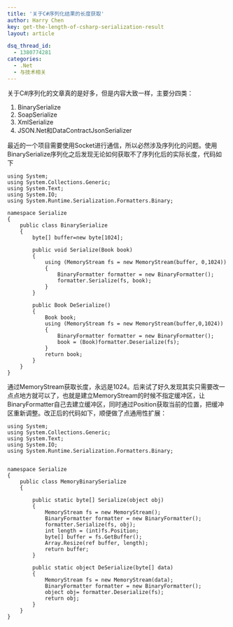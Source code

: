 ```yaml
---
title: '关于C#序列化结果的长度获取'
author: Harry Chen
key: get-the-length-of-csharp-serialization-result
layout: article

dsq_thread_id:
  - 1380774281
categories:
  - .Net
  - 与技术相关
---
```


  关于C#序列化的文章真的是好多，但是内容大致一样，主要分四类：

  1. BinarySerialize
  2. SoapSerialize
  3. XmlSerialize
  4. JSON.Net和DataContractJsonSerializer

  最近的一个项目需要使用Socket进行通信，所以必然涉及序列化的问题。使用BinarySerialize序列化之后发现无论如何获取不了序列化后的实际长度，代码如下


    using System;
    using System.Collections.Generic;
    using System.Text;
    using System.IO;
    using System.Runtime.Serialization.Formatters.Binary;

    namespace Serialize
    {
        public class BinarySerialize
        {
            byte[] buffer=new byte[1024];

            public void Serialize(Book book)
            {
                using (MemoryStream fs = new MemoryStream(buffer, 0,1024))
                {
                    BinaryFormatter formatter = new BinaryFormatter();
                    formatter.Serialize(fs, book);
                }
            }

            public Book DeSerialize()
            {
                Book book;
                using (MemoryStream fs = new MemoryStream(buffer,0,1024))
                {
                    BinaryFormatter formatter = new BinaryFormatter();
                    book = (Book)formatter.Deserialize(fs);
                }
                return book;
            }
        }
    }

  通过MemoryStream获取长度，永远是1024。后来试了好久发现其实只需要改一点点地方就可以了，也就是建立MemoryStream的时候不指定缓冲区，让BinaryFormatter自己去建立缓冲区，同时通过Position获取当前的位置，把缓冲区重新调整。改正后的代码如下，顺便做了点通用性扩展：


    using System;
    using System.Collections.Generic;
    using System.Text;
    using System.IO;
    using System.Runtime.Serialization.Formatters.Binary;


    namespace Serialize
    {
        public class MemoryBinarySerialize
        {

            public static byte[] Serialize(object obj)
            {
                MemoryStream fs = new MemoryStream();
                BinaryFormatter formatter = new BinaryFormatter();
                formatter.Serialize(fs, obj);
                int length = (int)fs.Position;
                byte[] buffer = fs.GetBuffer();
                Array.Resize(ref buffer, length);
                return buffer;
            }

            public static object DeSerialize(byte[] data)
            {
                MemoryStream fs = new MemoryStream(data);
                BinaryFormatter formatter = new BinaryFormatter();
                object obj= formatter.Deserialize(fs);
                return obj;
            }
        }
    }

